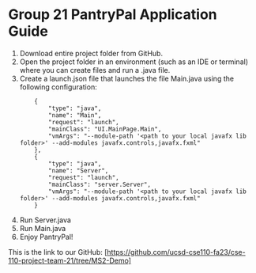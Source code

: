 # Group 21 PantryPal Application Guide

1. Download entire project folder from GitHub.
2. Open the project folder in an environment (such as an IDE or terminal) where you can create files and run a .java file.
3. Create a launch.json file that launches the file Main.java using the following configuration:
    ```
        {
            "type": "java",
            "name": "Main",
            "request": "launch",
            "mainClass": "UI.MainPage.Main",
            "vmArgs": "--module-path '<path to your local javafx lib folder>' --add-modules javafx.controls,javafx.fxml"
        },
        {
            "type": "java",
            "name": "Server",
            "request": "launch",
            "mainClass": "server.Server",
            "vmArgs": "--module-path '<path to your local javafx lib folder>' --add-modules javafx.controls,javafx.fxml"
        }
    ```
4. Run Server.java
5. Run Main.java
6. Enjoy PantryPal!

This is the link to our GitHub: [https://github.com/ucsd-cse110-fa23/cse-110-project-team-21/tree/MS2-Demo]
